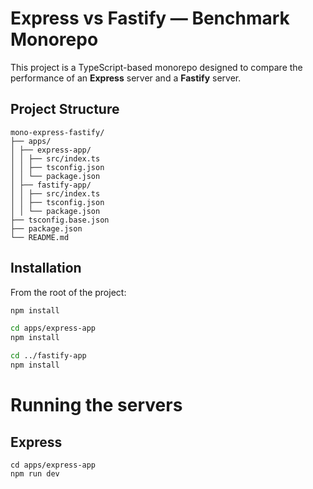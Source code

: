 # Express vs Fastify — Benchmark Monorepo

This project is a TypeScript-based monorepo designed to compare the performance of an **Express** server and a **Fastify** server.

## Project Structure

```
mono-express-fastify/
├── apps/
│ ├── express-app/
│ │ ├── src/index.ts
│ │ ├── tsconfig.json
│ │ └── package.json
│ ├── fastify-app/
│ │ ├── src/index.ts
│ │ ├── tsconfig.json
│ │ └── package.json
├── tsconfig.base.json
├── package.json
└── README.md
```

## Installation

From the root of the project:

```bash
npm install

cd apps/express-app
npm install

cd ../fastify-app
npm install
```

# Running the servers

## Express

```
cd apps/express-app
npm run dev
```

